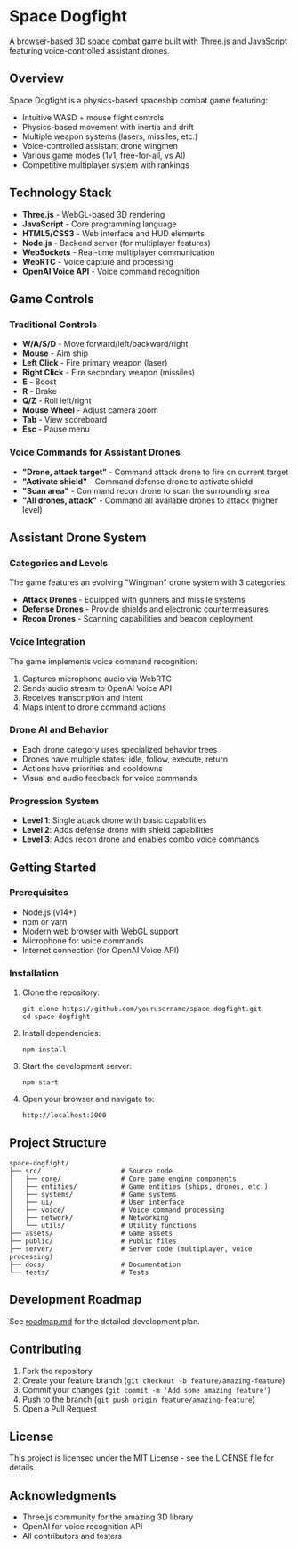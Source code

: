 # Space Dogfight

A browser-based 3D space combat game built with Three.js and JavaScript featuring voice-controlled assistant drones.

## Overview

Space Dogfight is a physics-based spaceship combat game featuring:
- Intuitive WASD + mouse flight controls
- Physics-based movement with inertia and drift
- Multiple weapon systems (lasers, missiles, etc.)
- Voice-controlled assistant drone wingmen
- Various game modes (1v1, free-for-all, vs AI)
- Competitive multiplayer system with rankings

## Technology Stack

- **Three.js** - WebGL-based 3D rendering
- **JavaScript** - Core programming language
- **HTML5/CSS3** - Web interface and HUD elements
- **Node.js** - Backend server (for multiplayer features)
- **WebSockets** - Real-time multiplayer communication
- **WebRTC** - Voice capture and processing
- **OpenAI Voice API** - Voice command recognition

## Game Controls

### Traditional Controls
- **W/A/S/D** - Move forward/left/backward/right
- **Mouse** - Aim ship
- **Left Click** - Fire primary weapon (laser)
- **Right Click** - Fire secondary weapon (missiles)
- **E** - Boost
- **R** - Brake
- **Q/Z** - Roll left/right
- **Mouse Wheel** - Adjust camera zoom
- **Tab** - View scoreboard
- **Esc** - Pause menu

### Voice Commands for Assistant Drones
- **"Drone, attack target"** - Command attack drone to fire on current target
- **"Activate shield"** - Command defense drone to activate shield
- **"Scan area"** - Command recon drone to scan the surrounding area
- **"All drones, attack"** - Command all available drones to attack (higher level)

## Assistant Drone System

### Categories and Levels
The game features an evolving "Wingman" drone system with 3 categories:
- **Attack Drones** - Equipped with gunners and missile systems
- **Defense Drones** - Provide shields and electronic countermeasures
- **Recon Drones** - Scanning capabilities and beacon deployment

### Voice Integration
The game implements voice command recognition:
1. Captures microphone audio via WebRTC
2. Sends audio stream to OpenAI Voice API
3. Receives transcription and intent
4. Maps intent to drone command actions

### Drone AI and Behavior
- Each drone category uses specialized behavior trees
- Drones have multiple states: idle, follow, execute, return
- Actions have priorities and cooldowns
- Visual and audio feedback for voice commands

### Progression System
- **Level 1**: Single attack drone with basic capabilities
- **Level 2**: Adds defense drone with shield capabilities
- **Level 3**: Adds recon drone and enables combo voice commands

## Getting Started

### Prerequisites

- Node.js (v14+)
- npm or yarn
- Modern web browser with WebGL support
- Microphone for voice commands
- Internet connection (for OpenAI Voice API)

### Installation

1. Clone the repository:
   ```
   git clone https://github.com/yourusername/space-dogfight.git
   cd space-dogfight
   ```

2. Install dependencies:
   ```
   npm install
   ```

3. Start the development server:
   ```
   npm start
   ```

4. Open your browser and navigate to:
   ```
   http://localhost:3000
   ```

## Project Structure

```
space-dogfight/
├── src/                    # Source code
│   ├── core/               # Core game engine components
│   ├── entities/           # Game entities (ships, drones, etc.)
│   ├── systems/            # Game systems
│   ├── ui/                 # User interface
│   ├── voice/              # Voice command processing
│   ├── network/            # Networking
│   └── utils/              # Utility functions
├── assets/                 # Game assets
├── public/                 # Public files
├── server/                 # Server code (multiplayer, voice processing)
├── docs/                   # Documentation
└── tests/                  # Tests
```

## Development Roadmap

See [roadmap.md](docs/roadmap.md) for the detailed development plan.

## Contributing

1. Fork the repository
2. Create your feature branch (`git checkout -b feature/amazing-feature`)
3. Commit your changes (`git commit -m 'Add some amazing feature'`)
4. Push to the branch (`git push origin feature/amazing-feature`)
5. Open a Pull Request

## License

This project is licensed under the MIT License - see the LICENSE file for details.

## Acknowledgments

- Three.js community for the amazing 3D library
- OpenAI for voice recognition API
- All contributors and testers